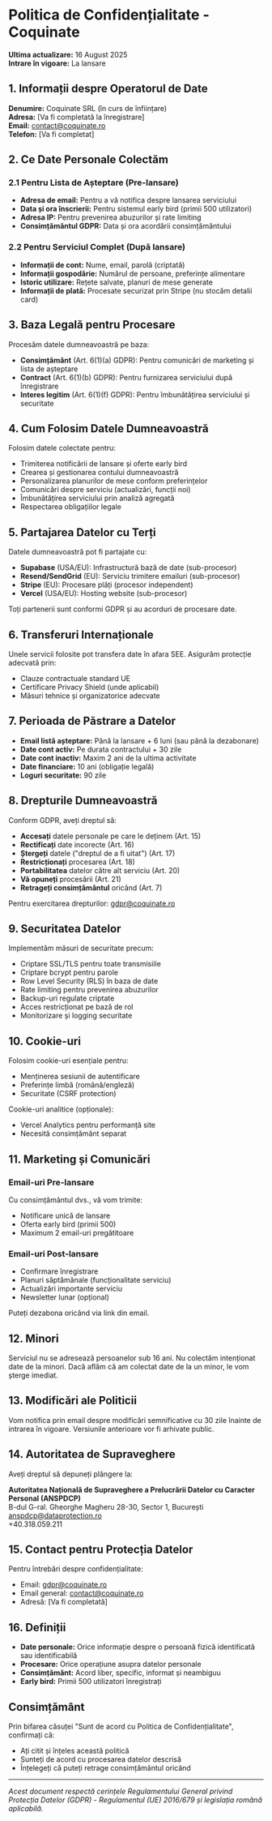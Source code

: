 # Politica de Confidențialitate - Coquinate

**Ultima actualizare:** 16 August 2025  
**Intrare în vigoare:** La lansare

## 1. Informații despre Operatorul de Date

**Denumire:** Coquinate SRL (în curs de înființare)  
**Adresa:** [Va fi completată la înregistrare]  
**Email:** contact@coquinate.ro  
**Telefon:** [Va fi completat]

## 2. Ce Date Personale Colectăm

### 2.1 Pentru Lista de Așteptare (Pre-lansare)

- **Adresa de email:** Pentru a vă notifica despre lansarea serviciului
- **Data și ora înscrierii:** Pentru sistemul early bird (primii 500 utilizatori)
- **Adresa IP:** Pentru prevenirea abuzurilor și rate limiting
- **Consimțământul GDPR:** Data și ora acordării consimțământului

### 2.2 Pentru Serviciul Complet (După lansare)

- **Informații de cont:** Nume, email, parolă (criptată)
- **Informații gospodărie:** Numărul de persoane, preferințe alimentare
- **Istoric utilizare:** Rețete salvate, planuri de mese generate
- **Informații de plată:** Procesate securizat prin Stripe (nu stocăm detalii card)

## 3. Baza Legală pentru Procesare

Procesăm datele dumneavoastră pe baza:

- **Consimțământ** (Art. 6(1)(a) GDPR): Pentru comunicări de marketing și lista de așteptare
- **Contract** (Art. 6(1)(b) GDPR): Pentru furnizarea serviciului după înregistrare
- **Interes legitim** (Art. 6(1)(f) GDPR): Pentru îmbunătățirea serviciului și securitate

## 4. Cum Folosim Datele Dumneavoastră

Folosim datele colectate pentru:

- Trimiterea notificării de lansare și oferte early bird
- Crearea și gestionarea contului dumneavoastră
- Personalizarea planurilor de mese conform preferințelor
- Comunicări despre serviciu (actualizări, funcții noi)
- Îmbunătățirea serviciului prin analiză agregată
- Respectarea obligațiilor legale

## 5. Partajarea Datelor cu Terți

Datele dumneavoastră pot fi partajate cu:

- **Supabase** (USA/EU): Infrastructură bază de date (sub-procesor)
- **Resend/SendGrid** (EU): Serviciu trimitere emailuri (sub-procesor)
- **Stripe** (EU): Procesare plăți (procesor independent)
- **Vercel** (USA/EU): Hosting website (sub-procesor)

Toți partenerii sunt conformi GDPR și au acorduri de procesare date.

## 6. Transferuri Internaționale

Unele servicii folosite pot transfera date în afara SEE. Asigurăm protecție adecvată prin:

- Clauze contractuale standard UE
- Certificare Privacy Shield (unde aplicabil)
- Măsuri tehnice și organizatorice adecvate

## 7. Perioada de Păstrare a Datelor

- **Email listă așteptare:** Până la lansare + 6 luni (sau până la dezabonare)
- **Date cont activ:** Pe durata contractului + 30 zile
- **Date cont inactiv:** Maxim 2 ani de la ultima activitate
- **Date financiare:** 10 ani (obligație legală)
- **Loguri securitate:** 90 zile

## 8. Drepturile Dumneavoastră

Conform GDPR, aveți dreptul să:

- **Accesați** datele personale pe care le deținem (Art. 15)
- **Rectificați** date incorecte (Art. 16)
- **Ștergeți** datele ("dreptul de a fi uitat") (Art. 17)
- **Restricționați** procesarea (Art. 18)
- **Portabilitatea** datelor către alt serviciu (Art. 20)
- **Vă opuneți** procesării (Art. 21)
- **Retrageți consimțământul** oricând (Art. 7)

Pentru exercitarea drepturilor: gdpr@coquinate.ro

## 9. Securitatea Datelor

Implementăm măsuri de securitate precum:

- Criptare SSL/TLS pentru toate transmisiile
- Criptare bcrypt pentru parole
- Row Level Security (RLS) în baza de date
- Rate limiting pentru prevenirea abuzurilor
- Backup-uri regulate criptate
- Acces restricționat pe bază de rol
- Monitorizare și logging securitate

## 10. Cookie-uri

Folosim cookie-uri esențiale pentru:

- Menținerea sesiunii de autentificare
- Preferințe limbă (română/engleză)
- Securitate (CSRF protection)

Cookie-uri analitice (opționale):

- Vercel Analytics pentru performanță site
- Necesită consimțământ separat

## 11. Marketing și Comunicări

### Email-uri Pre-lansare

Cu consimțământul dvs., vă vom trimite:

- Notificare unică de lansare
- Oferta early bird (primii 500)
- Maximum 2 email-uri pregătitoare

### Email-uri Post-lansare

- Confirmare înregistrare
- Planuri săptămânale (funcționalitate serviciu)
- Actualizări importante serviciu
- Newsletter lunar (opțional)

Puteți dezabona oricând via link din email.

## 12. Minori

Serviciul nu se adresează persoanelor sub 16 ani. Nu colectăm intenționat date de la minori. Dacă aflăm că am colectat date de la un minor, le vom șterge imediat.

## 13. Modificări ale Politicii

Vom notifica prin email despre modificări semnificative cu 30 zile înainte de intrarea în vigoare. Versiunile anterioare vor fi arhivate public.

## 14. Autoritatea de Supraveghere

Aveți dreptul să depuneți plângere la:

**Autoritatea Națională de Supraveghere a Prelucrării Datelor cu Caracter Personal (ANSPDCP)**  
B-dul G-ral. Gheorghe Magheru 28-30, Sector 1, București  
anspdcp@dataprotection.ro  
+40.318.059.211

## 15. Contact pentru Protecția Datelor

Pentru întrebări despre confidențialitate:

- Email: gdpr@coquinate.ro
- Email general: contact@coquinate.ro
- Adresă: [Va fi completată]

## 16. Definiții

- **Date personale:** Orice informație despre o persoană fizică identificată sau identificabilă
- **Procesare:** Orice operațiune asupra datelor personale
- **Consimțământ:** Acord liber, specific, informat și neambiguu
- **Early bird:** Primii 500 utilizatori înregistrați

## Consimțământ

Prin bifarea căsuței "Sunt de acord cu Politica de Confidențialitate", confirmați că:

- Ați citit și înțeles această politică
- Sunteți de acord cu procesarea datelor descrisă
- Înțelegeți că puteți retrage consimțământul oricând

---

_Acest document respectă cerințele Regulamentului General privind Protecția Datelor (GDPR) - Regulamentul (UE) 2016/679 și legislația română aplicabilă._
